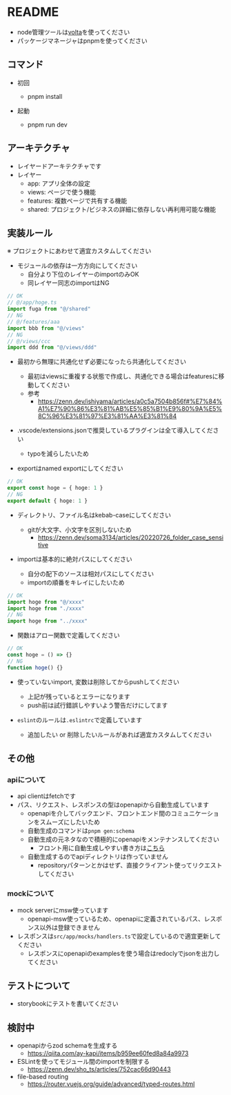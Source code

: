 # README

- node管理ツールは[volta](https://volta.sh/)を使ってください
- パッケージマネージャはpnpmを使ってください

## コマンド
- 初回
  - pnpm install

- 起動
  - pnpm run dev

## アーキテクチャ
- レイヤードアーキテクチャです
- レイヤー
  - app: アプリ全体の設定
  - views: ページで使う機能
  - features: 複数ページで共有する機能
  - shared: プロジェクト/ビジネスの詳細に依存しない再利用可能な機能

## 実装ルール
※ プロジェクトにあわせて適宜カスタムしてください

- モジュールの依存は一方方向にしてください
  - 自分より下位のレイヤーのimportのみOK
  - 同レイヤー同志のimportはNG

```ts
// OK
// @/app/hoge.ts
import fuga from "@/shared"
// NG
// @/features/aaa
import bbb from "@/views"
// NG
// @/views/ccc
import ddd from "@/views/ddd"
```

- 最初から無理に共通化せず必要になったら共通化してください
  - 最初はviewsに重複する状態で作成し、共通化できる場合はfeaturesに移動してください
  - 参考  
    - https://zenn.dev/ishiyama/articles/a0c5a7504b856f#%E7%84%A1%E7%90%86%E3%81%AB%E5%85%B1%E9%80%9A%E5%8C%96%E3%81%97%E3%81%AA%E3%81%84

- .vscode/extensions.jsonで推奨しているプラグインは全て導入してください
  - typoを減らしたいため
  
- exportはnamed exportにしてください

```ts
// OK
export const hoge = { hoge: 1 }
// NG
export default { hoge: 1 }
```

- ディレクトリ、ファイル名はkebab-caseにしてください
  - gitが大文字、小文字を区別しないため
    - https://zenn.dev/soma3134/articles/20220726_folder_case_sensitive

- importは基本的に絶対パスにしてください
  - 自分の配下のソースは相対パスにしてください
  - importの順番をキレイにしたいため

```ts
// OK
import hoge from "@/xxxx"
import hoge from "./xxxx"
// NG
import hoge from "../xxxx"
```

- 関数はアロー関数で定義してください

```ts
// OK
const hoge = () => {}
// NG
function hoge() {}
```

- 使っていないimport, 変数は削除してからpushしてください
  - 上記が残っているとエラーになります
  - push前は試行錯誤しやすいよう警告だけにしてます

- `eslint`のルールは`.eslintrc`で定義しています
  - 追加したい or 削除したいルールがあれば適宜カスタムしてください

## その他
### apiについて
- api clientはfetchです
- パス、リクエスト、レスポンスの型はopenapiから自動生成しています
  - openapiを介してバックエンド、フロントエンド間のコミュニケーションをスムーズにしたいため
  - 自動生成のコマンドは`pnpm gen:schema`
  - 自動生成の元ネタなので積極的にopenapiをメンテナンスしてください
    - フロント用に自動生成しやすい書き方は[こちら](https://openapi-ts.pages.dev/advanced#styleguide)
  - 自動生成するのでapiディレクトリは作っていません
    - repositoryパターンとかはせず、直接クライアント使ってリクエストしてください

### mockについて
- mock serverにmsw使っています
  - openapi-msw使っているため、openapiに定義されているパス、レスポンス以外は登録できません
- レスポンスは`src/app/mocks/handlers.ts`で設定しているので適宜更新してください
  - レスポンスにopenapiのexamplesを使う場合はredoclyでjsonを出力してください

## テストについて
- storybookにテストを書いてください

## 検討中
- openapiからzod schemaを生成する
  - https://qiita.com/ay-kapi/items/b959ee60fed8a84a9973
- ESLintを使ってモジュール間のimportを制限する
  - https://zenn.dev/sho_ts/articles/752cac66d90443
- file-based routing
  - https://router.vuejs.org/guide/advanced/typed-routes.html
